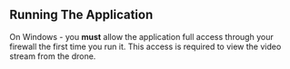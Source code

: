 ## Running The Application

On Windows - you **must** allow the application full access through your firewall the first time you run it.
This access is required to view the video stream from the drone.
